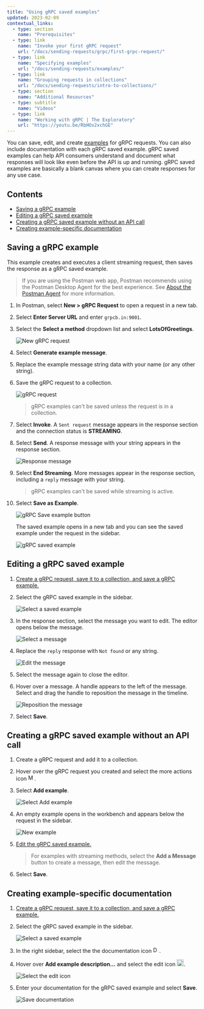 ```yaml
---
title: "Using gRPC saved examples"
updated: 2023-02-09
contextual_links:
  - type: section
    name: "Prerequisites"
  - type: link
    name: "Invoke your first gRPC request"
    url: "/docs/sending-requests/grpc/first-grpc-request/"
  - type: link
    name: "Specifying examples"
    url: "/docs/sending-requests/examples/"
  - type: link
    name: "Grouping requests in collections"
    url: "/docs/sending-requests/intro-to-collections/"
  - type: section
    name: "Additional Resources"
  - type: subtitle
    name: "Videos"
  - type: link
    name: "Working with gRPC | The Exploratory"
    url: "https://youtu.be/RbHOs2xchGE"
---
```


You can save, edit, and create [examples](/docs/sending-requests/examples/) for gRPC requests. You can also include documentation with each gRPC saved example. gRPC saved examples can help API consumers understand and document what responses will look like even before the API is up and running. gRPC saved examples are basically a blank canvas where you can create responses for any use case.

## Contents

* [Saving a gRPC example](#saving-a-grpc-example)
* [Editing a gRPC saved example](#editing-a-grpc-saved-example)
* [Creating a gRPC saved example without an API call](#creating-a-grpc-saved-example-without-an-api-call)
* [Creating example-specific documentation](#creating-example-specific-documentation)

## Saving a gRPC example

This example creates and executes a client streaming request, then saves the response as a gRPC saved example.

> If you are using the Postman web app, Postman recommends using the Postman Desktop Agent for the best experience. See [About the Postman Agent](/docs/getting-started/about-postman-agent/) for more information.

1. In Postman, select  **New > gRPC Request** to open a request in a new tab.

1. Select **Enter Server URL** and enter `grpcb.in:9001`.

1. Select the **Select a method** dropdown list and select **LotsOfGreetings**.

    ![New gRPC request](https://assets.postman.com/postman-docs/v10/grpc-save-example-1request-v10.jpg)

1. Select **Generate example message**.

1. Replace the example message string data with your name (or any other string).

1. Save the gRPC request to a collection.

    ![gRPC request](https://assets.postman.com/postman-docs/v10/grpc-save-example-2collection-v10.jpg)

    > gRPC examples can't be saved unless the request is in a collection.

1. Select **Invoke**. A `Sent request` message appears in the response section and the connection status is **STREAMING**.

1. Select **Send**. A response message with your string appears in the response section.

    ![Response message](https://assets.postman.com/postman-docs/v10/grpc-save-example-3send-v10.jpg)

1. Select **End Streaming**. More messages appear in the response section, including a `reply` message with your string.

    > gRPC examples can't be saved while streaming is active.

1. Select **Save as Example**.

    ![gRPC Save example button](https://assets.postman.com/postman-docs/v10/grpc-save-example-4saveExampleButton-v10.jpg)

    The saved example opens in a new tab and you can see the saved example under the request in the sidebar.

    ![gRPC saved example](https://assets.postman.com/postman-docs/v10/grpc-save-example-4savedExample-v10.jpg)

## Editing a gRPC saved example

1. [Create a gRPC request, save it to a collection, and save a gRPC example.](#saving-a-grpc-example)

1. Select the gRPC saved example in the sidebar.

    ![Select a saved example](https://assets.postman.com/postman-docs/v10/grpc-save-example-1select-example-v10.jpg)

1. In the response section, select the message you want to edit. The editor opens below the message.

    ![Select a message](https://assets.postman.com/postman-docs/v10/grpc-save-example-2select-message-v10.jpg)

1. Replace the `reply` response with `Not found` or any string.

    ![Edit the message](https://assets.postman.com/postman-docs/v10/grpc-save-example-3edit-message-v10.jpg)

1. Select the message again to close the editor.

1. Hover over a message. A handle appears to the left of the message. Select and drag the handle to reposition the message in the timeline.

    ![Reposition the message](https://assets.postman.com/postman-docs/v10/grpc-save-example-4reposition-v10.jpg)

1. Select **Save**.

## Creating a gRPC saved example without an API call

1. Create a gRPC request and add it to a collection.

1. Hover over the gRPC request you created and select the more actions icon <img alt="More actions icon" src="https://assets.postman.com/postman-docs/icon-more-actions-v9.jpg#icon" width="16px">.

1. Select **Add example**.

    ![Select Add example](https://assets.postman.com/postman-docs/v10/grpc-create-example-1add-v10.jpg)

1. An empty example opens in the workbench and appears below the request in the sidebar.

    ![New example](https://assets.postman.com/postman-docs/v10/grpc-create-example-2save-v10.jpg)

1. [Edit the gRPC saved example.](#editing-a-grpc-saved-example)

    > For examples with streaming methods, select the **Add a Message** button to create a message, then edit the message.

1. Select **Save**.

## Creating example-specific documentation

1. [Create a gRPC request, save it to a collection, and save a gRPC example.](#saving-a-grpc-example)

1. Select the gRPC saved example in the sidebar.

    ![Select a saved example](https://assets.postman.com/postman-docs/v10/grpc-save-example-1select-example-v10.jpg)

1. In the right sidebar, select the the documentation icon <img alt="Documentation icon" src="https://assets.postman.com/postman-docs/documentation-icon-v8-10.jpg#icon" width="16px">.

1. Hover over **Add example description...** and select the edit icon <img alt="Edit icon" src="https://assets.postman.com/postman-docs/documentation-edit-icon-v8-10.jpg#icon" width="18px">.

    ![Select the edit icon](https://assets.postman.com/postman-docs/v10/grpc-doc-example-1edit-v10.jpg)

1. Enter your documentation for the gRPC saved example and select **Save**.

    ![Save documentation](https://assets.postman.com/postman-docs/v10/grpc-doc-example-1save-v10.jpg)
